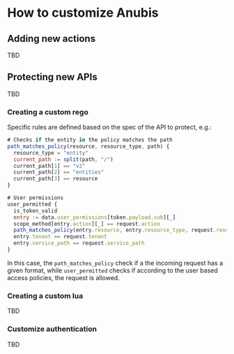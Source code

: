 # How to customize Anubis

## Adding new actions

TBD

## Protecting new APIs

TBD

### Creating a custom rego

Specific rules are defined based on the spec of the API to protect, e.g.:

  ```javascript
  # Checks if the entity in the policy matches the path
  path_matches_policy(resource, resource_type, path) {
    resource_type = "entity"
    current_path := split(path, "/")
    current_path[1] == "v2"
    current_path[2] == "entities"
    current_path[3] == resource
  }

  # User permissions
  user_permitted {
    is_token_valid
    entry := data.user_permissions[token.payload.sub][_]
    scope_method[entry.action][_] == request.action
    path_matches_policy(entry.resource, entry.resource_type, request.resource)
    entry.tenant == request.tenant
    entry.service_path == request.service_path
  }
  ```

In this case, the `path_matches_policy` check if a the incoming request has a
given format, while `user_permitted` checks if according to the user based
access policies, the request is allowed.

### Creating a custom lua

TBD

### Customize authentication

TBD
